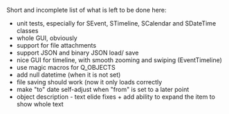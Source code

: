 Short and incomplete list of what is left to be done here:

- unit tests, especially for SEvent, STimeline, SCalendar and SDateTime classes
- whole GUI, obviously
- support for file attachments
- support JSON and binary JSON load/ save
- nice GUI for timeline, with smooth zooming and swiping (EventTimeline)
- use magic macros for Q_OBJECTS
- add null datetime (when it is not set)
- file saving should work (now it only loads correctly
- make "to" date self-adjust when "from" is set to a later point
- object description - text elide fixes + add ability to expand the item to show
  whole text
